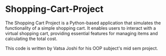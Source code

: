 # Shopping-Cart-Project
The Shopping Cart Project is a Python-based application that simulates the functionality of a simple shopping cart. It enables users to interact with a virtual shopping cart, providing essential features for managing items and calculating the total cost.

This code is written by Vatsa Joshi for his OOP subject's mid sem project.
